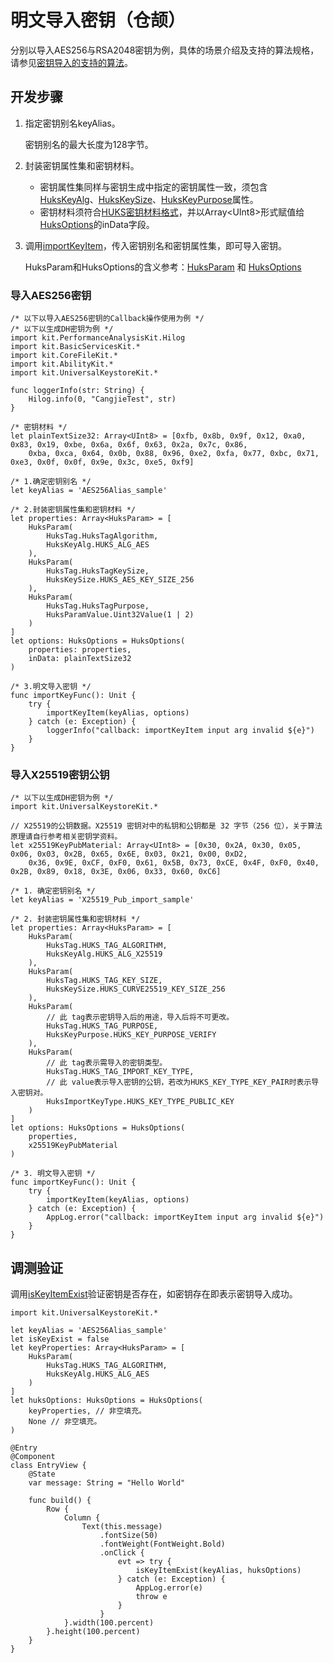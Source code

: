 # 明文导入密钥（仓颉）

分别以导入AES256与RSA2048密钥为例，具体的场景介绍及支持的算法规格，请参见[密钥导入的支持的算法](./cj-huks-key-import-overview.md#支持的算法)。

## 开发步骤

1. 指定密钥别名keyAlias。

    密钥别名的最大长度为128字节。

2. 封装密钥属性集和密钥材料。

    - 密钥属性集同样与密钥生成中指定的密钥属性一致，须包含[HuksKeyAlg](../../../../reference/source_zh_cn/UniversalKeystoreKit/cj-apis-security_huks.md#class-hukskeyalg)、[HuksKeySize](../../../../reference/source_zh_cn/UniversalKeystoreKit/cj-apis-security_huks.md#class-hukskeysize)、[HuksKeyPurpose](../../../../reference/source_zh_cn/UniversalKeystoreKit/cj-apis-security_huks.md#class-hukskeypurpose)属性。
    - 密钥材料须符合[HUKS密钥材料格式](./cj-huks-concepts.md#密钥材料格式)，并以Array\<UInt8>形式赋值给[HuksOptions](../../../../reference/source_zh_cn/UniversalKeystoreKit/cj-apis-security_huks.md#class-huksoptions)的inData字段。

3. 调用[importKeyItem](../../../../reference/source_zh_cn/UniversalKeystoreKit/cj-apis-security_huks.md#func-importkeyitemstring-huksoptions)，传入密钥别名和密钥属性集，即可导入密钥。

    HuksParam和HuksOptions的含义参考：[HuksParam](../../../../reference/source_zh_cn/UniversalKeystoreKit/cj-apis-security_huks.md#class-huksparam) 和 [HuksOptions](../../../../reference/source_zh_cn/UniversalKeystoreKit/cj-apis-security_huks.md#class-huksoptions)

### 导入AES256密钥

<!-- compile -->

```cangjie
/* 以下以导入AES256密钥的Callback操作使用为例 */
/* 以下以生成DH密钥为例 */
import kit.PerformanceAnalysisKit.Hilog
import kit.BasicServicesKit.*
import kit.CoreFileKit.*
import kit.AbilityKit.*
import kit.UniversalKeystoreKit.*

func loggerInfo(str: String) {
    Hilog.info(0, "CangjieTest", str)
}

/* 密钥材料 */
let plainTextSize32: Array<UInt8> = [0xfb, 0x8b, 0x9f, 0x12, 0xa0, 0x83, 0x19, 0xbe, 0x6a, 0x6f, 0x63, 0x2a, 0x7c, 0x86,
    0xba, 0xca, 0x64, 0x0b, 0x88, 0x96, 0xe2, 0xfa, 0x77, 0xbc, 0x71, 0xe3, 0x0f, 0x0f, 0x9e, 0x3c, 0xe5, 0xf9]

/* 1.确定密钥别名 */
let keyAlias = 'AES256Alias_sample'

/* 2.封装密钥属性集和密钥材料 */
let properties: Array<HuksParam> = [
    HuksParam(
        HuksTag.HuksTagAlgorithm,
        HuksKeyAlg.HUKS_ALG_AES
    ),
    HuksParam(
        HuksTag.HuksTagKeySize,
        HuksKeySize.HUKS_AES_KEY_SIZE_256
    ),
    HuksParam(
        HuksTag.HuksTagPurpose,
        HuksParamValue.Uint32Value(1 | 2)
    )
]
let options: HuksOptions = HuksOptions(
    properties: properties,
    inData: plainTextSize32
)

/* 3.明文导入密钥 */
func importKeyFunc(): Unit {
    try {
        importKeyItem(keyAlias, options)
    } catch (e: Exception) {
        loggerInfo("callback: importKeyItem input arg invalid ${e}")
    }
}

```

### 导入X25519密钥公钥

<!-- compile -->

```cangjie
/* 以下以生成DH密钥为例 */
import kit.UniversalKeystoreKit.*

// X25519的公钥数据。X25519 密钥对中的私钥和公钥都是 32 字节（256 位），关于算法原理请自行参考相关密钥学资料。
let x25519KeyPubMaterial: Array<UInt8> = [0x30, 0x2A, 0x30, 0x05, 0x06, 0x03, 0x2B, 0x65, 0x6E, 0x03, 0x21, 0x00, 0xD2,
    0x36, 0x9E, 0xCF, 0xF0, 0x61, 0x5B, 0x73, 0xCE, 0x4F, 0xF0, 0x40, 0x2B, 0x89, 0x18, 0x3E, 0x06, 0x33, 0x60, 0xC6]

/* 1. 确定密钥别名 */
let keyAlias = 'X25519_Pub_import_sample'

/* 2. 封装密钥属性集和密钥材料 */
let properties: Array<HuksParam> = [
    HuksParam(
        HuksTag.HUKS_TAG_ALGORITHM,
        HuksKeyAlg.HUKS_ALG_X25519
    ),
    HuksParam(
        HuksTag.HUKS_TAG_KEY_SIZE,
        HuksKeySize.HUKS_CURVE25519_KEY_SIZE_256
    ),
    HuksParam(
        // 此 tag表示密钥导入后的用途，导入后将不可更改。
        HuksTag.HUKS_TAG_PURPOSE,
        HuksKeyPurpose.HUKS_KEY_PURPOSE_VERIFY
    ),
    HuksParam(
        // 此 tag表示需导入的密钥类型。
        HuksTag.HUKS_TAG_IMPORT_KEY_TYPE,
        // 此 value表示导入密钥的公钥，若改为HUKS_KEY_TYPE_KEY_PAIR时表示导入密钥对。
        HuksImportKeyType.HUKS_KEY_TYPE_PUBLIC_KEY
    )
]
let options: HuksOptions = HuksOptions(
    properties,
    x25519KeyPubMaterial
)

/* 3. 明文导入密钥 */
func importKeyFunc(): Unit {
    try {
        importKeyItem(keyAlias, options)
    } catch (e: Exception) {
        AppLog.error("callback: importKeyItem input arg invalid ${e}")
    }
}
```

## 调测验证

调用[isKeyItemExist](../../../../reference/source_zh_cn/UniversalKeystoreKit/cj-apis-security_huks.md#func-iskeyitemexiststring-huksoptions)验证密钥是否存在，如密钥存在即表示密钥导入成功。

<!-- compile -->

```cangjie
import kit.UniversalKeystoreKit.*

let keyAlias = 'AES256Alias_sample'
let isKeyExist = false
let keyProperties: Array<HuksParam> = [
    HuksParam(
        HuksTag.HUKS_TAG_ALGORITHM,
        HuksKeyAlg.HUKS_ALG_AES
    )
]
let huksOptions: HuksOptions = HuksOptions(
    keyProperties, // 非空填充。
    None // 非空填充。
)

@Entry
@Component
class EntryView {
    @State
    var message: String = "Hello World"

    func build() {
        Row {
            Column {
                Text(this.message)
                    .fontSize(50)
                    .fontWeight(FontWeight.Bold)
                    .onClick {
                        evt => try {
                            isKeyItemExist(keyAlias, huksOptions)
                        } catch (e: Exception) {
                            AppLog.error(e)
                            throw e
                        }
                    }
            }.width(100.percent)
        }.height(100.percent)
    }
}
```
